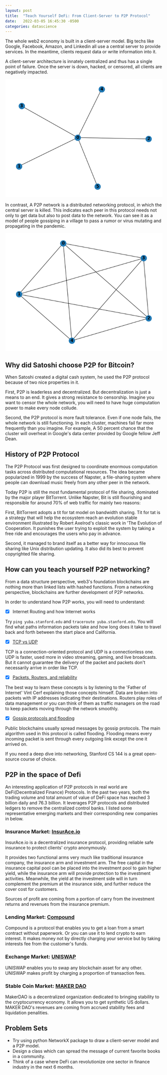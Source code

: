 ```yaml
---
layout: post
title:  "Teach Yourself DeFi: From Client-Server to P2P Protocol"
date:   2022-03-05 16:45:30 -0500
categories: datascience
---
```

The whole web2 economy is built in a client-server model. Big techs like Google, Facebook, Amazon, and Linkedin all use a central server to provide services. In the meantime, clients request data or write information into it.

A client-server architecture is innately centralized and thus has a single point of failure. Once the server is down, hacked, or censored, all clients are negatively impacted. 

![clientserver](/images/clientserver.png)

In contrast, A P2P network is a distributed networking protocol, in which the central server is killed. This indicates each peer in this protocol needs not only to get data but also to post data to the network. You can see it as a model of people gossiping in a village to pass a rumor or virus mutating and propagating in the pandemic.

![peer2peer](/images/peer2peer.png)

## Why did Satoshi choose P2P for Bitcoin?

When Satoshi created a digital cash system, he used the P2P protocol because of two nice properties in it.

First, P2P is leaderless and decentralized. But decentralization is just a means to an end. It gives a strong resistance to censorship. Imagine you want to censor the whole network, you will need to have huge computation power to make every node collude.

Second, the P2P protocol is more fault tolerance. Even if one node fails, the whole network is still functioning. In each cluster, machines fail far more frequently than you imagine. For example, A 50 percent chance that the cluster will overheat in Google's data center provided by Google fellow Jeff Dean.

## History of P2P Protocol

The P2P Protocol was first designed to coordinate enormous computation tasks across distributed computational resources. The idea became popularized in 1999 by the success of Napster, a file-sharing system where people can download music freely from any other peer in the network.

Today P2P is still the most fundamental protocol of file sharing, dominated by the major player BitTorrent. Unlike Napster, Bit is still flourishing and responsible for around 70% of web traffic for mainly two reasons:

First, BitTorrent adopts a tit for tat model on bandwidth sharing. Tit for tat is a strategy that will help the ecosystem reach an evolution stable environment illustrated by Robert Axelrod's classic work in 'The Evolution of Cooperation. It punishes the user trying to exploit the system by taking a free ride and encourages the users who pay in advance.

Second, it managed to brand itself as a better way for innocuous file sharing like Unix distribution updating. It also did its best to prevent copyrighted file sharing.

## How can you teach yourself P2P networking?

From a data structure perspective, web3's foundation blockchains are nothing more than linked lists with hashed functions. From a networking perspective, blockchains are further development of P2P networks.

In order to understand how P2P works, you will need to understand:

- [x] Internet Routing and how Internet works

Try `ping yuba.stanford.edu` and `traceroute yuba.stanford.edu`. You will find what paths information packets take and how long does it take to travel back and forth between the start place and California.

- [x] [TCP vs UDP](https://www.diffen.com/difference/TCP_vs_UDP)

TCP is a connection-oriented protocol and UDP is a connectionless one. UDP is faster, used more in video streaming, gaming, and live broadcasts. But it cannot guarantee the delivery of the packet and packets don't necessarily arrive in order like TCP.

- [x] [Packets, Routers, and reliability](https://www.youtube.com/watch?v=aD_yi5VjF78)

The best way to learn these concepts is by listening to the 'Father of Internet' Vint Cerf explaining those concepts himself. Data are broken into packets with IP addresses indicating their destinations. Routers play roles of data management or you can think of them as traffic managers on the road to keep packets moving through the network smoothly.

- [x] [Gossip protocols and flooding](https://en.wikipedia.org/wiki/Flooding_(computer_networking))

Public blockchains usually spread messages by gossip protocols. The main algorithm used in this protocol is called flooding. Flooding means every incoming packet is sent through every outgoing link except the one it arrived on.

If you need a deep dive into networking, Stanford CS 144 is a great open-source course of choice.

## P2P in the space of Defi

An interesting application of P2P protocols in real world are DeFi(Decentralized Finance) Protocols. In the past two years, both the trading volume and total amount of value of DeFi space has reached 3 billion daily and 76.3 billion. It leverages P2P protocols and distributed ledgers to remove the centralized control banks. I listed some representative emerging markets and their corresponding new companies in below.

### Insurance Market: [InsurAce.io](https://files.insurace.io/public/InsurAceWhitepaper.pdf)

InsurAce.io is a decentralized insurance protocol, providing reliable safe insurance to protect clients' crypto anonymously. 

It provides two functional arms very much like traditional insurance company, the insurance arm and investment arm. The free capital in the insurance capital pool can be placed into the investment pool to gain higher yield, while the insurance arm will provide protection to the investment activities. Meanwhile, the yield at the investment side will in turn complement the premium at the insurance side, and further reduce the cover cost for customers.

Sources of profit are coming from a portion of carry from the investment returns and revenues from the insurance premium.

### Lending Market: [Compound](https://compound.finance/documents/Compound.Whitepaper.pdf)

Compound is a protocol that enables you to get a loan from a smart contract without paperwork. Or you can use it to lend crypto to earn interest. It makes money not by directly charging your service but by taking interests fee from the customer's funds.

### Exchange Market: [UNISWAP](https://uniswap.org/whitepaper.pdf)

UNISWAP enables you to swap any blockchain asset for any other. UNISWAP makes profit by charging a proportion of transaction fees.

### Stable Coin Market: [MAKER DAO](https://makerdao.com/es/whitepaper/)

MakerDAO is a decentralized organization dedicated to bringing stability to the cryptocurrency economy. It allows you to get synthetic US dollars. MAKER DAO's revenues are coming from accrued stability fees and liquidation penalities.


## Problem Sets

- Try using python NetworkX package to draw a client-server model and a P2P model.
- Design a class which can spread the message of current favorite books in a community.
- Think of a case where DeFi can revolutionize one sector in finance industry in the next 6 months.
